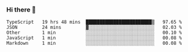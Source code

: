 ### Hi there 👋

<!--
**akosbalasko/akosbalasko** is a ✨ _special_ ✨ repository because its `README.md` (this file) appears on your GitHub profile.

Here are some ideas to get you started:

- 🔭 I’m currently working on ...
- 🌱 I’m currently learning ...
- 👯 I’m looking to collaborate on ...
- 🤔 I’m looking for help with ...
- 💬 Ask me about ...
- 📫 How to reach me: ...
- 😄 Pronouns: ...
- ⚡ Fun fact: ...
-->
<!--START_SECTION:waka-->
```text
TypeScript   19 hrs 48 mins  ████████████████████████▒   97.65 % 
JSON         24 mins         ▓░░░░░░░░░░░░░░░░░░░░░░░░   02.03 % 
Other        1 min           ░░░░░░░░░░░░░░░░░░░░░░░░░   00.10 % 
JavaScript   1 min           ░░░░░░░░░░░░░░░░░░░░░░░░░   00.08 % 
Markdown     1 min           ░░░░░░░░░░░░░░░░░░░░░░░░░   00.08 % 
```
<!--END_SECTION:waka-->
